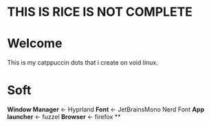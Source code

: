# **THIS IS RICE IS NOT COMPLETE**
# Welcome
This is my catppuccin dots that i create on void linux.

# Soft
**Window Manager** <- Hyprland
**Font** <- JetBrainsMono Nerd Font
**App launcher** <- fuzzel
**Browser** <- firefox
**
